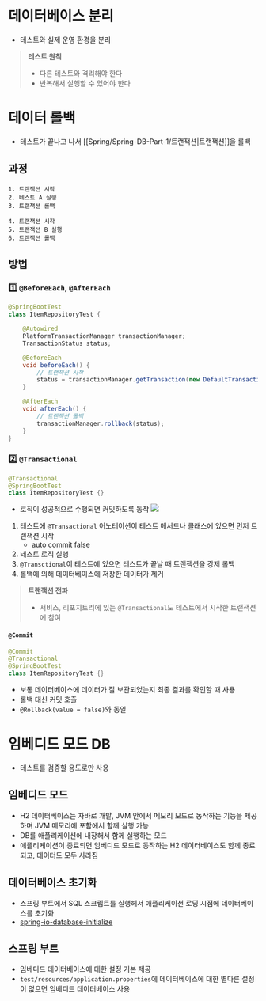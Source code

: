 # 데이터베이스 분리
- 테스트와 실제 운영 환경을 분리

> **테스트 원칙**
> - 다른 테스트와 격리해야 한다
> - 반복해서 실행할 수 있어야 한다
# 데이터 롤백
- 테스트가 끝나고 나서 [[Spring/Spring-DB-Part-1/트랜잭션|트랜잭션]]을 롤백
## 과정
```
1. 트랜잭션 시작
2. 테스트 A 실행
3. 트랜잭션 롤백

4. 트랜잭션 시작
5. 트랜잭션 B 실행
6. 트랜잭션 롤백
```
## 방법
### 1️⃣ `@BeforeEach`, `@AfterEach`
```java
@SpringBootTest
class ItemRepositoryTest {

	@Autowired
	PlatformTransactionManager transactionManager;
	TransactionStatus status;

	@BeforeEach
	void beforeEach() {
		// 트랜잭션 시작
		status = transactionManager.getTransaction(new DefaultTransactionDefinition());
	}

	@AfterEach
	void afterEach() {
		// 트랜잭션 롤백
		transactionManager.rollback(status);
	}
}
```
### 2️⃣ `@Transactional`
```java
@Transactional
@SpringBootTest
class ItemRepositoryTest {}
```
- 로직이 성공적으로 수행되면 커밋하도록 동작
![](https://i.imgur.com/PzfEjYh.png)
1. 테스트에 `@Transactional` 어노테이션이 테스트 메서드나 클래스에 있으면 먼저 트랜잭션 시작
	- auto commit false
2. 테스트 로직 실행
3. `@Transctional`이 테스트에 있으면 테스트가 끝날 때 트랜잭션을 강제 롤백
4. 롤백에 의해 데이터베이스에 저장한 데이터가 제거

> **트랜잭션 전파**
> - 서비스, 리포지토리에 있는 `@Transactional`도 테스트에서 시작한 트랜잭션에 참여
#### `@Commit`
```java
@Commit
@Transactional
@SpringBootTest
class ItemRepositoryTest {}
```
- 보통 데이터베이스에 데이터가 잘 보관되었는지 최종 결과를 확인할 때 사용
- 롤백 대신 커밋 호출
- `@Rollback(value = false)`와 동일
# 임베디드 모드 DB
- 테스트를 검증할 용도로만 사용
## 임베디드 모드
- H2 데이터베이스는 자바로 개발, JVM 안에서 메모리 모드로 동작하는 기능을 제공하며 JVM 메모리에 포함에서 함께 실행 가능
- DB를 애플리케이션에 내장해서 함께 실행하는 모드
- 애플리케이션이 종료되면 임베디드 모드로 동작하는 H2 데이터베이스도 함께 종료되고, 데이터도 모두 사라짐
## 데이터베이스 초기화
- 스프링 부트에서 SQL 스크립트를 실행헤서 애플리케이션 로딩 시점에 데이터베이스를 초기화
- [spring-io-database-initialize](https://docs.spring.io/spring-boot/how-to/data-initialization.html#howto.data-initialization.using-basic-sql-scripts)
## 스프링 부트
- 임베디드 데이터베이스에 대한 설정 기본 제공
- `test/resources/application.properties`에 데이터베이스에 대한 별다른 설정이 없으면 임베디드 데이터베이스 사용
